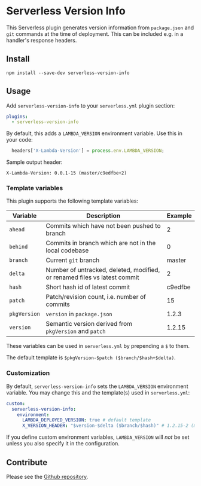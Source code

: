 # Serverless Version Info

This Serverless plugin generates version information from `package.json` and `git` commands at the time of deployment. This can be included e.g. in a handler's response headers.

## Install

```
npm install --save-dev serverless-version-info
```

## Usage

Add `serverless-version-info` to your `serverless.yml` plugin section:

```yaml
plugins:
  - serverless-version-info
```

By default, this adds a `LAMBDA_VERSION` environment variable. Use this in your code:

```javascript
  headers['X-Lambda-Version'] = process.env.LAMBDA_VERSION;
```

Sample output header:

```
X-Lambda-Version: 0.0.1-15 (master/c9edfbe+2)
```

### Template variables

This plugin supports the following template variables:


| Variable     | Description                                                               | Example
|--------------|---------------------------------------------------------------------------|----------
| `ahead`      | Commits which have not been pushed to branch                              | 2
| `behind`     | Commits in branch which are not in the local codebase                     | 0
| `branch`     | Current `git` branch                                                      | master
| `delta`      | Number of untracked, deleted, modified, or renamed files vs latest commit | 2
| `hash`       | Short hash id of latest commit                                            | c9edfbe
| `patch`      | Patch/revision count, i.e. number of commits                              | 15
| `pkgVersion` | `version` in `package.json`                                               | 1.2.3
| `version`    | Semantic version derived from `pkgVersion` and `patch`                    | 1.2.15

These variables can be used in `serverless.yml` by prepending a `$` to them.

The default template is `$pkgVersion-$patch ($branch/$hash+$delta)`.

### Customization

By default, `serverless-version-info` sets the `LAMBDA_VERSION` environment variable. You may change this and the template(s) used in `serverless.yml`:

```yaml
custom:
  serverless-version-info:
    environment:
      LAMBDA_DEPLOYED_VERSION: true # default template
      X_VERSION_HEADER: "$version-$delta ($branch/$hash)" # 1.2.15-2 (master/c9edfbe)
```

If you define custom environment variables, `LAMBDA_VERSION` will *not* be set unless you also specify it in the configuration.

## Contribute

Please see the [Github repository](https://github.com/ibrado/serverless-version-info.git).




